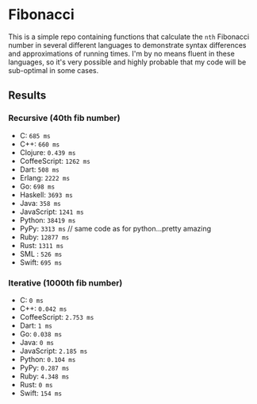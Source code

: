 # Fibonacci
This is a simple repo containing functions that calculate the `nth` Fibonacci number in several different languages to demonstrate syntax differences and approximations of running times. I'm by no means fluent in these languages, so it's very possible and highly probable that my code will be sub-optimal in some cases.

## Results

### Recursive (40th fib number)
- C: `685 ms`
- C++: `660 ms`
- Clojure: `0.439 ms`
- CoffeeScript: `1262 ms`
- Dart: `508 ms`
- Erlang: `2222 ms`
- Go: `698 ms`
- Haskell: `3693 ms`
- Java: `358 ms`
- JavaScript: `1241 ms`
- Python: `38419 ms`
- PyPy: `3313 ms` // same code as for python...pretty amazing
- Ruby: `12877 ms`
- Rust: `1311 ms`
- SML : `526 ms`
- Swift: `695 ms`

### Iterative (1000th fib number)
- C: `0 ms`
- C++: `0.042 ms`
- CoffeeScript: `2.753 ms`
- Dart: `1 ms`
- Go: `0.038 ms`
- Java: `0 ms`
- JavaScript: `2.185 ms`
- Python: `0.104 ms`
- PyPy: `0.287 ms`
- Ruby: `4.348 ms`
- Rust: `0 ms`
- Swift: `154 ms`
